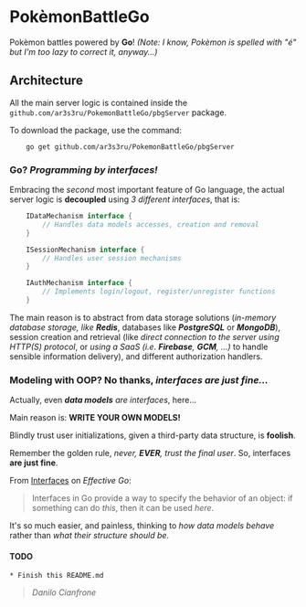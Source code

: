 # PokèmonBattleGo

Pokèmon battles powered by **Go**!
*(Note: I know, Pokèmon is spelled with "é" but I'm too lazy to correct it, anyway...)*

## Architecture

All the main server logic is contained inside the `github.com/ar3s3ru/PokemonBattleGo/pbgServer` package.

To download the package, use the command:

```
    go get github.com/ar3s3ru/PokemonBattleGo/pbgServer
```

### Go? *Programming by interfaces!*

Embracing the *second* most important feature of Go language, the actual server logic is **decoupled** using *3 different interfaces*, that is:

```go
    IDataMechanism interface {
        // Handles data models accesses, creation and removal
    }

    ISessionMechanism interface {
        // Handles user session mechanisms
    }

    IAuthMechanism interface {
        // Implements login/logout, register/unregister functions
    }
```

The main reason is to abstract from data storage solutions (*in-memory database storage, like __Redis__*, databases like *__PostgreSQL__* or *__MongoDB__*), session creation and retrieval (like *direct connection to the server using HTTP(S) protocol*, or *using a SaaS (i.e. __Firebase__, __GCM__, ...)* to handle sensible information delivery), and different authorization handlers.

### Modeling with OOP? No thanks, *interfaces are just fine...*

Actually, even *__data models__ are interfaces*, here...

Main reason is: **WRITE YOUR OWN MODELS!**

Blindly trust user initializations, given a third-party data structure, is **foolish**.

Remember the golden rule, _never, **EVER**, trust the final user_.
So, interfaces **are just fine**.

From [Interfaces][go-interfaces-ref] on *Effective Go*:

> Interfaces in Go provide a way to specify the behavior of an object: 
> if something can do *this*, then it can be used *here*.


It's so much easier, and painless, thinking to *how data models behave* rather than *what their structure should be*.

#### TODO

    * Finish this README.md

> *Danilo Cianfrone*

[go-interfaces-ref]: https://golang.org/doc/effective_go.html#interfaces_and_types